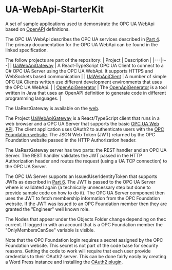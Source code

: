 # UA-WebApi-StarterKit
A set of sample applications used to demonstrate the OPC UA WebApi based on [OpenAPI](https://swagger.io/specification/) definitions. 

The OPC UA WebApi describes the OPC UA services described in [Part 4](https://reference.opcfoundation.org/Core/Part4/v105/docs/). The primary documentation for the OPC UA WebApi can be found in the linked specification. 

The follow projects are part of the repository:
| Project | Description | 
|---|---| 
| [UaWebApiGateway](./UaWebApiGateway/) | A React-TypeScript OPC UA Client to connect to a C# OPC UA Server using the OPC UA WebApi. It supports HTTPS and WebSockets based communication |
| [UaWebApiClient](./UaWebApiClient/) | A number of simple OPC UA Clients written use different development environments that uses the OPC UA WebApi. |
| [OpenApiGenerator](./OpenApiGenerator/) | The [OpenApiGenerator](https://openapi-generator.tech/) is a tool written in Java that uses an OpenAPI definition to generate code in different programming languages. | 

The UaRestGateway is available on the [web](https://opcua-rest-gateway.azurewebsites.net/). 

The Project [UaWebApiGateway](./UaRestGateway/UaRestGateway.sln) is a React/TypeScript client that runs in a web browser and a OPC UA Server that supports the basic [OPC UA Web API](https://opcua-rest-gateway.azurewebsites.net/swagger). 
The client application uses OAuth2 to authenticate users with the [OPC Foundation website](https://opcfoundation.org/login). The JSON Web Token (JWT) returned by the OPC Foundation website passed in the HTTP Authorization header.  

The UaRestGateway server has two parts: the REST handler and an OPC UA Server. The REST handler validates the JWT passed in the HTTP Authorization header and routes the request (using a UA TCP connection) to the OPC UA Server. 

The OPC UA Server supports an IssuedUserIdentityToken that supports JWTs as described in [Part 6](https://reference.opcfoundation.org/Core/Part6/v105/docs/6.5.2). The JWT is passed to the OPC UA Server where is validated again (a technically unnecessary step but done to provide sample code on how to do it). The OPC UA Server component then uses the JWT to fetch membership information from the OPC Foundation website. If the JWT was issued to an OPC Foundation member then they are granted the "Engineer" well known role.

The Nodes that appear under the Objects Folder change depending on thec current. If logged in with an account that is a OPC Foundation member the "OnlyMembersCanSee" variable is visible.

Note that the OPC Foundation login requires a secret assigned by the OPC Foundation website. This secret is not part of the code base for security reasons. Getting the code to work will require that each user provide credentials to their OAuth2 server. This can be done fairly easily by creating a Word Press instance and installing the [OAuth2 plugin](https://wp-oauth.com/documentation/).
